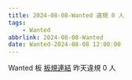 ```yaml
---
title: 2024-08-08-Wanted 違規 0 人
tags:
    - Wanted
abbrlink: 2024-08-08-Wanted
date: Wanted-2024-08-08 12:00:00
---
```

Wanted 板 [板規連結](https://www.ptt.cc/bbs/Wanted/M.1608829773.A.D3B.html)
昨天違規 0 人
